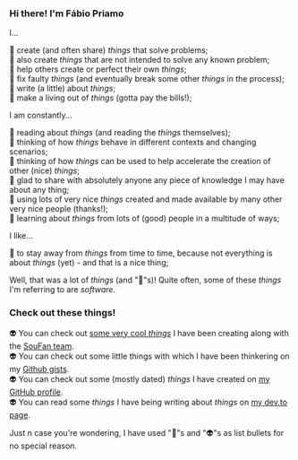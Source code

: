 ### Hi there! I'm Fábio Priamo

I...

👾 create (and often share) *things* that solve problems;  
👾 also create *things* that are not intended to solve any known problem;  
👾 help others create or perfect their own *things*;  
👾 fix faulty *things* (and eventually break some other *things* in the process);  
👾 write (a little) about *things*;  
👾 make a living out of *things* (gotta pay the bills!);  

I am constantly...

👾 reading about *things* (and reading the *things* themselves);  
👾 thinking of how *things* behave in different contexts and changing scenarios;  
👾 thinking of how *things* can be used to help accelerate the creation of other (nice) *things*;  
👾 glad to share with absolutely anyone any piece of knowledge I may have about any thing;  
👾 using lots of very nice *things* created and made available by many other very nice people (thanks!);  
👾 learning about *things* from lots of (good) people in a multitude of ways;  

I like...

👾 to stay away from *things* from time to time, because not everything is about *things* (yet) - and that is a nice thing;

Well, that was a lot of *things* (and "👾"s)! Quite often, some of these *things* I'm referring to are *software*.

### Check out these things!

👽 You can check out [some very cool *things*](https://github.com/fhpriamo/soufantech) I have been creating along with the [SouFan team](https://github.com/orgs/soufantech/people).  
👽 You can check out some little things with which I have been thinkering on my [Github gists](https://gist.github.com/fhpriamo).  
👽 You can check out some (mostly dated) *things* I have created on [my GitHub profile](https://github.com/fhpriamo).  
👽 You can read some *things* I have being writing about *things* on [my dev.to page](https://dev.to/fhpriamo).  


Just n case you're wondering, I have used "👾"s and "👽"s as list bullets for no special reason.
